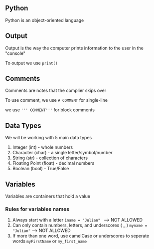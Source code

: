 ## Python
Python is an object-oriented language

## Output
Output is the way the computer prints information to the user in the "console"

To output we use `print()`

## Comments
Comments are notes that the complier skips over

To use comment, we use `# COMMENT` for single-line

we use `''' COMMENT'''` for block comments

## Data Types
We will be working with 5 main data types

1. Integer (int) - whole numbers
2. Character (char) - a single letter/symbol/number
3. String (str) - collection of characters
4. Floating Point (float) - decimal numbers
5. Boolean (bool) - True/False

## Variables
Variables are containers that hold a value

### Rules for variables names
1. Always start with a letter
  `1name = "Julian" ` --> NOT ALLOWED
2.  Can only contain numbers, letters, and underscores ( _ ) `myname = "Julian"` --> NOT ALLOWED
3.  If more than one word, use camelCase or underscores to seperate words
   `myFirstName` or `my_first_name`